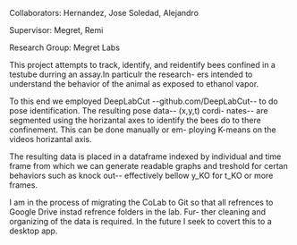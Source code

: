 Collaborators:
  Hernandez, Jose
  Soledad, Alejandro

Supervisor:
  Megret, Remi

Research Group:
  Megret Labs

This project attempts to track, identify, and reidentify bees confined in a testube durring an assay.In particulr the research-
ers intended to understand the behavior of the animal as exposed to ethanol vapor.

To this end we employed DeepLabCut --github.com/DeepLabCut-- to do pose identification. The resulting pose data-- (x,y,t) cordi-
nates--  are segmented using the horizantal axes to identify the bees do to there confinement. This can be done manually or em-
ploying K-means on the videos horizantal axis.

The resulting data is placed in a dataframe indexed by individual and time frame from which we can generate readable graphs and
treshold for certan behaviors such as knock out-- effectively bellow y_KO for t_KO or more frames. 

I am in the process of migrating the CoLab to Git so that all refrences to Google Drive instad refrence folders in the lab. Fur-
ther cleaning and organizing of the data is required. In the future I seek to covert this to a desktop app.
